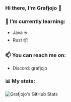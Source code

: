 ### Hi there, I'm Grafjojo 👋

### 🌱 I’m currently learning:
- Java ☕
- Rust 📦

### 📫 You can reach me on:
- Discord: grafjojo

### 📊 My stats:
  <img align="left" alt="Grafjojo's GitHub Stats" src="https://github-readme-stats.vercel.app/api?username=Grafjojo&show_icons=true&theme=tokyonight" />


<!--
**Grafjojo/Grafjojo** is a ✨ _special_ ✨ repository because its `README.md` (this file) appears on your GitHub profile.

Here are some ideas to get you started:

- 🔭 I’m currently working on ...
- 🌱 I’m currently learning ...
- 👯 I’m looking to collaborate on ...
- 🤔 I’m looking for help with ...
- 💬 Ask me about ...
- 📫 How to reach me: ...
- 😄 Pronouns: ...
- ⚡ Fun fact: ...
-->
